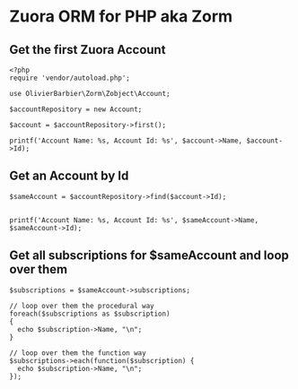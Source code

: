 # Zuora ORM for PHP aka Zorm

## Get the first Zuora Account
```
<?php
require 'vendor/autoload.php';

use OlivierBarbier\Zorm\Zobject\Account;

$accountRepository = new Account;

$account = $accountRepository->first();

printf('Account Name: %s, Account Id: %s', $account->Name, $account->Id);
```

## Get an Account by Id
```
$sameAccount = $accountRepository->find($account->Id);


printf('Account Name: %s, Account Id: %s', $sameAccount->Name, $sameAccount->Id);
```

## Get all subscriptions for $sameAccount and loop over them
```
$subscriptions = $sameAccount->subscriptions;

// loop over them the procedural way
foreach($subscriptions as $subscription)
{
  echo $subscription->Name, "\n";
}

// loop over them the function way
$subscriptions->each(function($subscription) {
  echo $subscription->Name, "\n";
});
```
